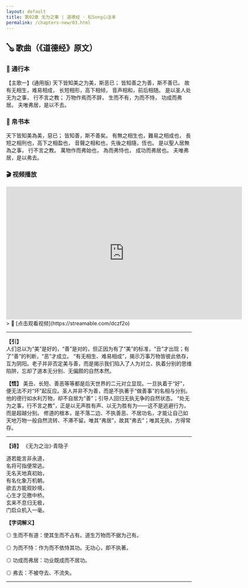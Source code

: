 ```yaml
---
layout: default
title: 第02章 无为之事 | 道德经 · 松Song心注本
permalink: /chapters-new/03.html
---
```

## 🪕 歌曲（《道德经》原文）
### 📜 通行本  
【主歌一】(通用版)
天下皆知美之为美，斯恶已；
皆知善之为善，斯不善已。
故有无相生，难易相成，
长短相形，高下相倾，
音声相和，前后相随。
是以圣人处无为之事，
行不言之教；
万物作焉而不辞，
生而不有，为而不恃，
功成而弗居。
夫唯弗居，是以不去。

### 📜 帛书本  
天下皆知美為美，惡已；
皆知善，斯不善矣。
有無之相生也，難易之相成也，
長短之相刑也，高下之相盈也，
音聲之相和也，先後之相隨，恆也。
是以聖人居無為之事，
行不言之教。
萬物作而弗始也，
為而弗恃也，
成功而弗居也。
夫唯弗居，是以弗去。

### 🎬 视频播放  
<iframe src="https://streamable.com/dczf2o" width="640" height="360" frameborder="0" allowfullscreen></iframe>  
> 🔗 [点击观看视频](https://streamable.com/dczf2o)

---

**【引】**    
人们总以为“美”是好的，“善”是对的，但正因为有了“美”的标准，“丑”才出现；有了“善”的判断，“恶”才成立。
 “有无相生、难易相成”，揭示万事万物皆彼此依存，互为阴阳。老子并非否定美与善，而是揭示我们陷入了人为对立、执着分别的思维陷阱，忘却了道本无分别、无偏颇的自然本然。
    
**【悟】**
美丑、长短、善恶等等都是后天世界的二元对立显现。一旦执着于“好”，便无法不对“坏”起反应。圣人并非不为善，而是不执著于“做善事”的名相与分别。他的德行如水利万物，却不自居为“善”；引导人回归无执无争的自然状态。 “处无为之事，行不言之教”，正是以无声胜有声、以无为胜有为——这不是逃避行为，而是超越分别。
修道的根本，是不落二边、不执善恶、不居功名，才能让自己如天地万物一般自然流转、不滞不留。唯其“弗居”，故其“弗去”；唯其无执，方得常存。

---
 
**【诗】**
《无为之治》·青隐子

道若能言非永道，    
名将可指便常逃。    
无名天地真初始，   
有名化象万机朝。    
欲去方能观妙境，    
心生才见徼中桥。    
玄来不息归无极，    
门启众机入一毫。    

**【字词解义】**

◎ 生而不有道：使其生而不占有。道生万物而不据为己有。

◎ 为而不恃：作为而不依恃其功。无功心，即不执著。

◎ 功成而弗居：功业既成而不居功。

◎ 弗去：不被夺去、不流失。

---
